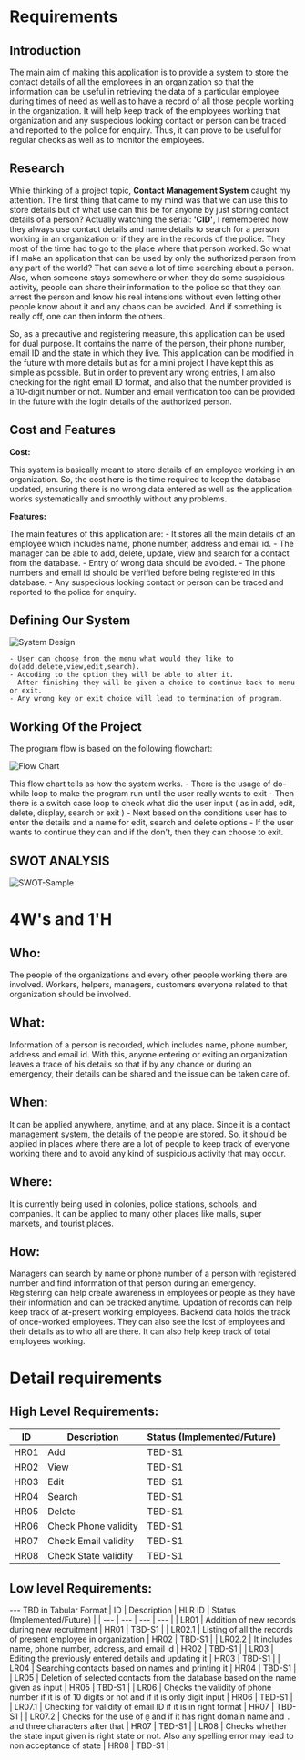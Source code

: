 # Requirements
## Introduction
The main aim of making this application is to provide a system to store the contact details of all the employees in an organization so that the information can be useful in retrieving the data of a particular employee during times of need as well as to have a record of all those people working in the organization. It will help keep track of the employees working that organization and any suspecious looking contact or person can be traced and reported to the police for enquiry. Thus, it can prove to be useful for regular checks as well as to monitor the employees.

## Research
While thinking of a project topic, **Contact Management System** caught my attention. The first thing that came to my mind was that we can use this to store details but of what use can this be for anyone by just storing contact details of a person? Actually watching the serial: **'CID'**, I remembered how they always use contact details and name details to search for a person working in an organization or if they are in the records of the police. They most of the time had to go to the place where that person worked. So what if I make an application that can be used by only the authorized person from any part of the world? That can save a lot of time searching about a person. Also, when someone stays somewhere or when they do some suspicious activity, people can share their information to the police so that they can arrest the person and know his real intensions without even letting other people know about it and any chaos can be avoided. And if something is really off, one can then inform the others. 

So, as a precautive and registering measure, this application can be used for dual purpose. It contains the name of the person, their phone number, email ID and the state in which they live. This application can be modified in the future with more details but as for a mini project I have kept this as simple as possible. But in order to prevent any wrong entries, I am also checking for the right email ID format, and also that the number provided is a 10-digit number or not. Number and email verification too can be provided in the future with the login details of the authorized person.

## Cost and Features

**Cost:** 

This system is basically meant to store details of an employee working in an organization. So, the cost here is the time required to keep the database updated, ensuring there is no wrong data entered as well as the application works systematically and smoothly without any problems.

**Features:**

The main features of this application are:
    - It stores all the main details of an employee which includes name, phone number, address and email id.
    - The manager can be able to add, delete, update, view and search for a contact from the database.
    - Entry of wrong data should be avoided.
    - The phone numbers and email id should be verified before being registered in this database.
    - Any suspecious looking contact or person can be traced and reported to the police for enquiry.

## Defining Our System

![System Design](https://github.com/Prerna983/260567_Mini_Project/blob/main/6_ImagesAndVideos/defining%20our%20prog%20image.JPG)

    - User can choose from the menu what would they like to do(add,delete,view,edit,search).
    - Accoding to the option they will be able to alter it.
    - After finishing they will be given a choice to continue back to menu or exit.
    - Any wrong key or exit choice will lead to termination of program.

## Working Of the Project

The program flow is based on the following flowchart:

![Flow Chart](https://github.com/Prerna983/260567_Mini_Project/blob/main/6_ImagesAndVideos/FlowChart.png)


This flow chart tells as how the system works.
    - There is the usage of do-while loop to make the program run until the user really wants to exit
    - Then there is a switch case loop to check what did the user input ( as in add, edit, delete, display, search or exit )
    - Next based on the conditions user has to enter the details and a name for edit, search and delete options
    - If the user wants to continue they can and if the don't, then they can choose to exit.



## SWOT ANALYSIS

![SWOT-Sample](https://github.com/Prerna983/260567_Mini_Project/blob/main/6_ImagesAndVideos/swot.JPG)

# 4W&#39;s and 1&#39;H

## Who:

The people of the organizations and every other people working there are involved.
Workers, helpers, managers, customers everyone related to that organization should be involved.

## What:

Information of a person is recorded, which includes name, phone number, address and email id.
With this, anyone entering or exiting an organization leaves a trace of his details so that if by any chance or during an emergency, their details can be shared and the issue can be taken care of.

## When:

It can be applied anywhere, anytime, and at any place. 
Since it is a contact management system, the details of the people are stored.
So, it should be applied in places where there are a lot of people to keep track of everyone working there and to avoid any kind of suspicious activity that may occur.

## Where:

It is currently being used in colonies, police stations, schools, and companies.
It can be applied to many other places like malls, super markets, and tourist places.

## How:

Managers can search by name or phone number of a person with registered number and find information of that person during an emergency. 
Registering can help create awareness in employees or people as they have their information and can be tracked anytime.
Updation of records can help keep track of at-present working employees.
Backend data holds the track of once-worked employees.
They can also see the lost of employees and their details as to who all are there.
It can also help keep track of total employees working.


# Detail requirements
## High Level Requirements:

 | ID  | Description | Status (Implemented/Future) |
 | --- | --- | --- |
 | HR01 | Add         | TBD-S1 |
 | HR02 | View        | TBD-S1 |
 | HR03 | Edit        | TBD-S1 |
 | HR04 | Search      | TBD-S1 |
 | HR05 | Delete      | TBD-S1 |
 | HR06 | Check Phone validity      | TBD-S1 |
 | HR07 | Check Email validity      | TBD-S1 |
 | HR08 | Check State validity      | TBD-S1 |
 

##  Low level Requirements:
--- TBD in Tabular Format 
|  ID    |                           Description                           | HLR ID | Status (Implemented/Future) |
| --- | --- | --- | --- |
| LR01   | Addition of new records during new recruitment                  |  HR01  | TBD-S1  |
| LR02.1 | Listing of all the records of present employee in organization |  HR02  | TBD-S1  |
| LR02.2 | It includes name, phone number, address, and email id          |  HR02  | TBD-S1  |
| LR03   | Editing the previously entered details and updating it         |  HR03  | TBD-S1  |
| LR04   | Searching contacts based on names and printing it            |  HR04  | TBD-S1  |
| LR05   | Deletion of selected contacts from the database based on the name given as input              |  HR05  | TBD-S1  |
| LR06   | Checks the validity of phone number if it is of 10 digits or not and if it is only digit input        |  HR06  | TBD-S1  |
| LR07.1   | Checking for validity of email ID if it is in right format        |  HR07  | TBD-S1  |
| LR07.2   | Checks for the use of `@` and if it has right domain name and `.` and three characters after that        |  HR07  | TBD-S1  |
| LR08   | Checks whether the state input given is right state or not. Also any spelling error may lead to non acceptance of state   |  HR08  | TBD-S1  |
